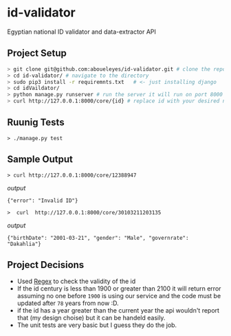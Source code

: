 # id-validator
Egyptian national ID validator and data-extractor API

## Project Setup

```bash
> git clone git@github.com:aboueleyes/id-validator.git # clone the repo
> cd id-validator/ # navigate to the directory
> sudo pip3 install -r requiremnts.txt   # <- just installing django
> cd idVaildator/
> python manage.py runserver # run the server it will run on port 8000 
> curl http://127.0.0.1:8000/core/{id} # replace id with your desired natinol id
```

## Ruunig Tests

```
> ./manage.py test
```

## Sample Output

```
> curl http://127.0.0.1:8000/core/12388947 
```
*output*

```
{"error": "Invalid ID"}
```

```
>  curl  http://127.0.0.1:8000/core/30103211203135
```
*output* 

```
{"birthDate": "2001-03-21", "gender": "Male", "governrate": "Dakahlia"}

```


## Project Decisions

- Used [Regex](https://regexr.com/6hl0q) to check the validity of the id
- If the id century is less than 1900 or greater than 2100 it will return error assuming no one before `1900` is using our service 
and the code must be updated after `78` years from now :D.
- if the id has a year greater than the current year the api wouldn't report that (my design choise) but it can be handeld easily. 
- The unit tests are very basic but I guess they do the job.
